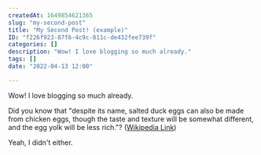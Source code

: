 ```yaml
---
createdAt: 1649854621365
slug: "my-second-post"
title: "My Second Post! (example)"
ID: "f226f923-87f6-4c9c-811c-de432fee739f"
categories: []
description: "Wow! I love blogging so much already."
tags: []
date: "2022-04-13 12:00"

---
```


Wow! I love blogging so much already.

Did you know that "despite its name, salted duck eggs can also be made from chicken eggs, though the taste and texture will be somewhat different, and the egg yolk will be less rich."? ([Wikipedia Link](https://en.wikipedia.org/wiki/Salted_duck_egg))

Yeah, I didn't either.
